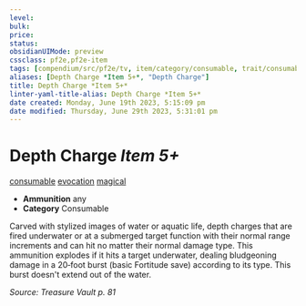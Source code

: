 ```yaml
---
level:
bulk:
price:
status:
obsidianUIMode: preview
cssclass: pf2e,pf2e-item
tags: [compendium/src/pf2e/tv, item/category/consumable, trait/consumable, trait/evocation, trait/magical]
aliases: [Depth Charge *Item 5+*, "Depth Charge"]
title: Depth Charge *Item 5+*
linter-yaml-title-alias: Depth Charge *Item 5+*
date created: Monday, June 19th 2023, 5:15:09 pm
date modified: Thursday, June 29th 2023, 5:31:01 pm
---
```


# Depth Charge *Item 5+*

[consumable](rules/traits/consumable.md) [evocation](rules/traits/evocation.md) [magical](rules/traits/magical.md)  

- **Ammunition** any
- **Category** Consumable

Carved with stylized images of water or aquatic life, depth charges that are fired underwater or at a submerged target function with their normal range increments and can hit no matter their normal damage type. This ammunition explodes if it hits a target underwater, dealing bludgeoning damage in a 20‑foot burst (basic Fortitude save) according to its type. This burst doesn't extend out of the water.

*Source: Treasure Vault p. 81*
